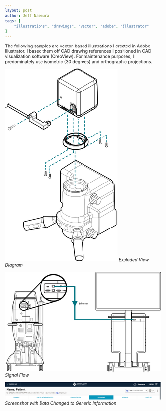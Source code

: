 ```yaml
---
layout: post
author: Jeff Naemura
tags: [
    "illustrations", "drawings", "vector", "adobe", "illustrator"
]
---
```


The following samples are vector-based illustrations I created in Adobe Illustrator. I based them off CAD drawing references I positioned in CAD visualization software (CreoView). For maintenance purposes, I predominately use isometric (30 degrees) and orthographic projections.

![Exploded View Diagram](images/camera_installation.svg)
*Exploded View Diagram*

![Signal Flow](images/datafusion.svg)
*Signal Flow*

![Modified Screenshot](images/patient_page_header.png)
*Screenshot with Data Changed to Generic Information*
